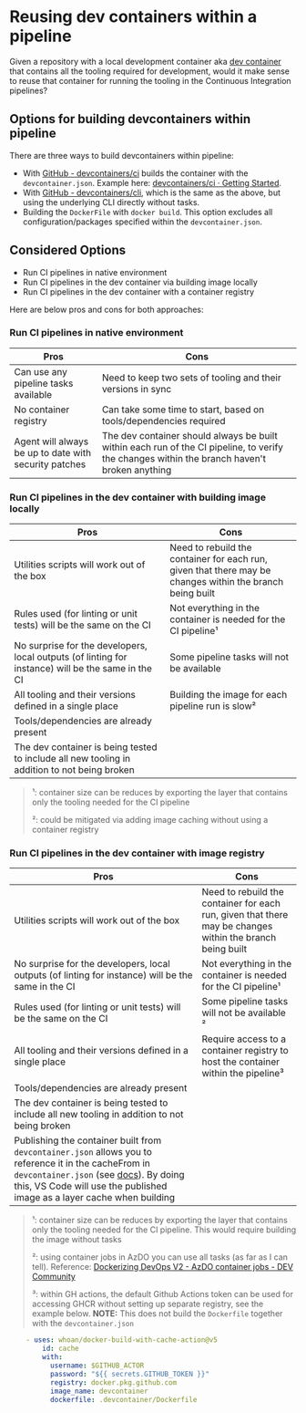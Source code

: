 # Reusing dev containers within a pipeline

Given a repository with a local development container aka [dev container](../devcontainers/README.md) that contains all the tooling required for development, would it make sense to reuse that container for running the tooling in the Continuous Integration pipelines?

## Options for building devcontainers within pipeline

There are three ways to build devcontainers within pipeline:

- With [GitHub - devcontainers/ci](https://github.com/devcontainers/ci) builds the container with the `devcontainer.json`. Example here: [devcontainers/ci · Getting Started](https://github.com/devcontainers/ci/blob/main/docs/github-action.md#getting-started).
- With [GitHub - devcontainers/cli](https://github.com/devcontainers/cli), which is the same as the above, but using the underlying CLI directly without tasks.
- Building the `DockerFile` with `docker build`. This option excludes all configuration/packages specified within the `devcontainer.json`.

## Considered Options

- Run CI pipelines in native environment
- Run CI pipelines in the dev container via building image locally
- Run CI pipelines in the dev container with a container registry

Here are below pros and cons for both approaches:

### Run CI pipelines in native environment

| Pros                                                  | Cons                                                                                                                                         |
| ----------------------------------------------------- | -------------------------------------------------------------------------------------------------------------------------------------------- |
| Can use any pipeline tasks available                  | Need to keep two sets of tooling and their versions in sync                                                                                  |
| No container registry                                 | Can take some time to start, based on tools/dependencies required                                                                            |
| Agent will always be up to date with security patches | The dev container should always be built within each run of the CI pipeline, to verify the changes within the branch haven't broken anything |

### Run CI pipelines in the dev container with building image locally

| Pros                                                                                               | Cons                                                                                                      |
| -------------------------------------------------------------------------------------------------- | --------------------------------------------------------------------------------------------------------- |
| Utilities scripts will work out of the box                                                         | Need to rebuild the container for each run, given that there may be changes within the branch being built |
| Rules used (for linting or unit tests) will be the same on the CI                                  | Not everything in the container is needed for the CI pipeline&#185;                                       |
| No surprise for the developers, local outputs (of linting for instance) will be the same in the CI | Some pipeline tasks will not be available                                                                 |
| All tooling and their versions defined in a single place                                           | Building the image for each pipeline run is slow&#178;                                                    |
| Tools/dependencies are already present                                                             |                                                                                                           |
| The dev container is being tested to include all new tooling in addition to not being broken       |                                                                                                           |

> &#185;: container size can be reduces by exporting the layer that contains only the tooling needed for the CI pipeline
>
> &#178;: could be mitigated via adding image caching without using a container registry

### Run CI pipelines in the dev container with image registry

| Pros                                                                                                                                                                                                                                                                                            | Cons                                                                                                      |
| ----------------------------------------------------------------------------------------------------------------------------------------------------------------------------------------------------------------------------------------------------------------------------------------------- | --------------------------------------------------------------------------------------------------------- |
| Utilities scripts will work out of the box                                                                                                                                                                                                                                                      | Need to rebuild the container for each run, given that there may be changes within the branch being built |
| No surprise for the developers, local outputs (of linting for instance) will be the same in the CI                                                                                                                                                                                              | Not everything in the container is needed for the CI pipeline&#185;                                       |
| Rules used (for linting or unit tests) will be the same on the CI                                                                                                                                                                                                                               | Some pipeline tasks will not be available   &#178;                                                        |
| All tooling and their versions defined in a single place                                                                                                                                                                                                                                        | Require access to a container registry to host the container within the pipeline&#179;                    |
| Tools/dependencies are already present                                                                                                                                                                                                                                                          |                                                                                                           |
| The dev container is being tested to include all new tooling in addition to not being broken                                                                                                                                                                                                    |                                                                                                           |
| Publishing the container built from `devcontainer.json` allows you to reference it in the cacheFrom in `devcontainer.json` (see [docs](https://containers.dev/implementors/json_reference/#image-specific)). By doing this, VS Code will use the published image as a layer cache when building |                                                                                                           |

> &#185;: container size can be reduces by exporting the layer that contains only the tooling needed for the CI pipeline. This would require building the image without tasks
>
> &#178;: using container jobs in AzDO you can use all tasks (as far as I can tell). Reference: [Dockerizing DevOps V2 - AzDO container jobs - DEV Community](https://dev.to/eliises/dockerizing-devops-v2-azdo-container-jobs-3hbf)
>
> &#179;: within GH actions, the default Github Actions token can be used for accessing GHCR without setting up separate registry, see the example below.
> **NOTE:** This does not build the `Dockerfile` together with the `devcontainer.json`

```yaml
    - uses: whoan/docker-build-with-cache-action@v5
        id: cache
        with:
          username: $GITHUB_ACTOR
          password: "${{ secrets.GITHUB_TOKEN }}"
          registry: docker.pkg.github.com
          image_name: devcontainer
          dockerfile: .devcontainer/Dockerfile
```


